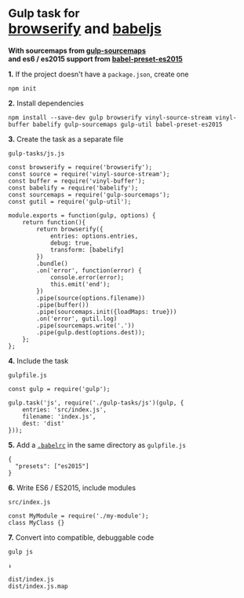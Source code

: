# <small>Gulp task for</small><br> [browserify](http://browserify.org/) and [babeljs](https://babeljs.io/)

**With sourcemaps from [gulp-sourcemaps](https://www.npmjs.com/package/gulp-sourcemaps)**
<br />
**and es6 / es2015 support from [babel-preset-es2015](https://www.npmjs.com/package/babel-preset-es2015)**

**1.** If the project doesn't have a `package.json`, create one

    npm init

**2.** Install dependencies

    npm install --save-dev gulp browserify vinyl-source-stream vinyl-buffer babelify gulp-sourcemaps gulp-util babel-preset-es2015

**3.** Create the task as a separate file

`gulp-tasks/js.js`

    const browserify = require('browserify');
    const source = require('vinyl-source-stream');
    const buffer = require('vinyl-buffer');
    const babelify = require('babelify');
    const sourcemaps = require('gulp-sourcemaps');
    const gutil = require('gulp-util');

    module.exports = function(gulp, options) {
        return function(){
            return browserify({
                entries: options.entries,
                debug: true,
                transform: [babelify]
            })
            .bundle()
            .on('error', function(error) {
                console.error(error);
                this.emit('end');
            })
            .pipe(source(options.filename))
            .pipe(buffer())
            .pipe(sourcemaps.init({loadMaps: true}))
            .on('error', gutil.log)
            .pipe(sourcemaps.write('.'))
            .pipe(gulp.dest(options.dest));
        };
    };

**4.** Include the task

`gulpfile.js`

    const gulp = require('gulp');

    gulp.task('js', require('./gulp-tasks/js')(gulp, {
        entries: 'src/index.js',
        filename: 'index.js',
        dest: 'dist'
    }));

**5.** Add a [`.babelrc`](https://babeljs.io/docs/usage/babelrc/)
in the same directory as `gulpfile.js`

    {
      "presets": ["es2015"]
    }

**6.** Write ES6 / ES2015, include modules

`src/index.js`

    const MyModule = require('./my-module');
    class MyClass {}

**7.** Convert into compatible, debuggable code

    gulp js

    ↓

    dist/index.js
    dist/index.js.map